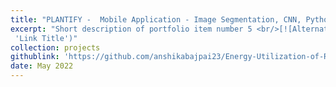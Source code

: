 ```yaml
---
title: "PLANTIFY -  Mobile Application - Image Segmentation, CNN, Python"
excerpt: "Short description of portfolio item number 5 <br/>[![Alternate Text](/images/500x300.png)](https://github.com/anshikabajpai23/anshikabajpai23.github.io/assets/40437600/8cb72390-8258-48c0-ab47-7695da247832
 'Link Title')"
collection: projects
githublink: 'https://github.com/anshikabajpai23/Energy-Utilization-of-Rooftops-In-Urban-Areas'
date: May 2022
---
```

